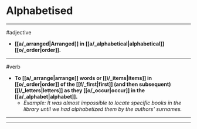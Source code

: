 # Alphabetised
---
#adjective
- **[[a/_arranged|Arranged]] in [[a/_alphabetical|alphabetical]] [[o/_order|order]].**
---
#verb
- **To [[a/_arrange|arrange]] words or [[i/_items|items]] in [[o/_order|order]] of the [[f/_first|first]] (and then subsequent) [[l/_letters|letters]] as they [[o/_occur|occur]] in the [[a/_alphabet|alphabet]].**
	- _Example: It was almost impossible to locate specific books in the library until we had alphabetized them by the authors' surnames._
---
---
